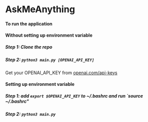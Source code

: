 # AskMeAnything

#### To run the application

#### Without setting up environment variable
##### Step 1: Clone the repo
##### Step 2: `python3 main.py [OPENAI_API_KEY]`

Get your OPENAI_API_KEY from [openai.com/api-keys](https://platform.openai.com/api-keys)

#### Setting up environment variable
##### Step 1: add `export $OPENAI_API_KEY` to ~/.bashrc and run `source ~/.bashrc"
##### Step 2: `python3 main.py`
